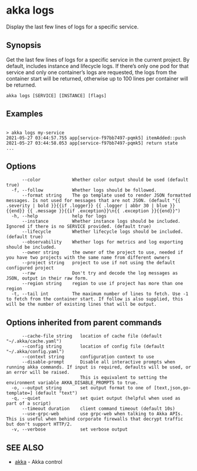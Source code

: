 # akka logs

Display the last few lines of logs for a specific service.

## Synopsis

Get the last few lines of logs for a specific service in the current project.
By default, includes instance and lifecycle logs.
If there’s only one pod for that service and only one container’s logs are requested, the logs from the container start will be returned, otherwise up to 100 lines per container will be returned.

```
akka logs [SERVICE] [INSTANCE] [flags]
```

## Examples

```

> akka logs my-service
2021-05-27 03:44:57.755 app[service-f97bb7497-pqmk5] itemAdded::push
2021-05-27 03:44:58.053 app[service-f97bb7497-pqmk5] return state
...
```

## Options

```
      --color            Whether color output should be used (default true)
  -f, --follow           Whether logs should be followed.
      --format string    The go template used to render JSON formatted messages. Is not used for messages that are not JSON. (default "{{ .severity | bold }}{{if .logger}} {{ .logger | abbr 30 | blue }}{{end}} {{ .message }}{{if .exception}}\n{{ .exception }}{{end}}")
  -h, --help             help for logs
      --instance         Whether instance logs should be included. Ignored if there is no SERVICE provided. (default true)
      --lifecycle        Whether lifecycle logs should be included. (default true)
      --observability    Whether logs for metrics and log exporting should be included.
      --owner string     the owner of the project to use, needed if you have two projects with the same name from different owners
      --project string   project to use if not using the default configured project
      --raw              Don't try and decode the log messages as JSON, output in their raw form.
      --region string    region to use if project has more than one region
  -t, --tail int         The maximum number of lines to fetch. Use -1 to fetch from the container start. If follow is also supplied, this will be the number of existing lines that will be output.
```

## Options inherited from parent commands

```
      --cache-file string   location of cache file (default "~/.akka/cache.yaml")
      --config string       location of config file (default "~/.akka/config.yaml")
      --context string      configuration context to use
      --disable-prompt      Disable all interactive prompts when running akka commands. If input is required, defaults will be used, or an error will be raised.
                            This is equivalent to setting the environment variable AKKA_DISABLE_PROMPTS to true.
  -o, --output string       set output format to one of [text,json,go-template=] (default "text")
  -q, --quiet               set quiet output (helpful when used as part of a script)
      --timeout duration    client command timeout (default 10s)
      --use-grpc-web        use grpc-web when talking to Akka APIs. This is useful when behind corporate firewalls that decrypt traffic but don't support HTTP/2.
  -v, --verbose             set verbose output
```

## SEE ALSO

* [akka](akka.html)	 - Akka control
